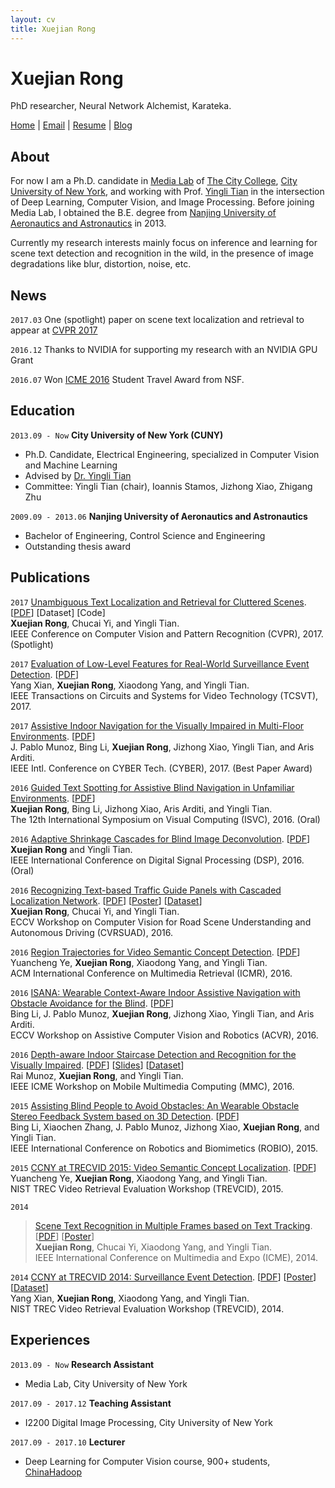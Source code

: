 ```yaml
---
layout: cv
title: Xuejian Rong
---
```

# Xuejian Rong

PhD researcher, Neural Network Alchemist, Karateka.

<div id="webaddress">
<a href="http://xrong.org">Home</a>
| <a href="xrong@ccny.cuny.edu">Email</a>
| <a href="/resume.pdf">Resume</a>
| <a href="http://xrong.org/blog">Blog</a>
</div>


## About

For now I am a Ph.D. candidate in [Media Lab](http://media-lab.ccny.cuny.edu) of [The City College](http://www.ccny.cuny.edu), [City University of New York](http://cuny.edu), and working with Prof. [Yingli Tian](http://www-ee.ccny.cuny.edu/www/web/yltian/home.html) in the intersection of Deep Learning, Computer Vision, and Image Processing. Before joining Media Lab, I obtained the B.E. degree from [Nanjing University of Aeronautics and Astronautics](http://iao.nuaa.edu.cn/) in 2013.

Currently my research interests mainly focus on inference and learning for scene text detection and recognition in the wild, in the presence of image degradations like blur, distortion, noise, etc.

## News

`2017.03`
One (spotlight) paper on scene text localization and retrieval to appear at [CVPR 2017](http://cvpr2017.thecvf.com/)

`2016.12`
Thanks to NVIDIA for supporting my research with an NVIDIA GPU Grant

`2016.07`
Won [ICME 2016](http://www.icme2016.org/) Student Travel Award from NSF.


## Education

`2013.09 - Now`
__City University of New York (CUNY)__
- Ph.D. Candidate, Electrical Engineering, specialized in Computer Vision and Machine Learning
- Advised by [Dr. Yingli Tian](http://www-ee.ccny.cuny.edu/www/web/yltian/home.html)
- Committee: Yingli Tian (chair), Ioannis Stamos, Jizhong Xiao, Zhigang Zhu

`2009.09 - 2013.06`
__Nanjing University of Aeronautics and Astronautics__
- Bachelor of Engineering, Control Science and Engineering
- Outstanding thesis award


## Publications

`2017`
[Unambiguous Text Localization and Retrieval for Cluttered Scenes](/publications/cvpr17.pdf).
[[PDF](/publications/cvpr17.pdf)]
[Dataset]
[Code]  
**Xuejian Rong**, Chucai Yi, and Yingli Tian.  
IEEE Conference on Computer Vision and Pattern Recognition (CVPR), 2017. (Spotlight)

`2017`
[Evaluation of Low-Level Features for Real-World Surveillance Event Detection](/publications/tcsvt16.pdf).
[[PDF](/publications/tcsvt16.pdf)]   
Yang Xian, **Xuejian Rong**, Xiaodong Yang, and Yingli Tian.  
IEEE Transactions on Circuits and Systems for Video Technology (TCSVT), 2017.

`2017`
[Assistive Indoor Navigation for the Visually Impaired in Multi-Floor Environments](/publications/cyber17.pdf).
[[PDF](/publications/cyber17.pdf)]  
J. Pablo Munoz, Bing Li, **Xuejian Rong**, Jizhong Xiao, Yingli Tian, and Aris Arditi.  
IEEE Intl. Conference on CYBER Tech. (CYBER), 2017. (Best Paper Award)

`2016`
[Guided Text Spotting for Assistive Blind Navigation in Unfamiliar Environments](/publications/isvc16.pdf).
[[PDF](/publications/isvc16.pdf)]  
**Xuejian Rong**, Bing Li, Jizhong Xiao, Aris Arditi, and Yingli Tian.  
The 12th International Symposium on Visual Computing (ISVC), 2016. (Oral)

`2016`
[Adaptive Shrinkage Cascades for Blind Image Deconvolution](/publications/dsp16.pdf).
[[PDF](/publications/dsp16.pdf)]  
**Xuejian Rong** and Yingli Tian.  
IEEE International Conference on Digital Signal Processing (DSP), 2016. (Oral)

`2016`
[Recognizing Text-based Traffic Guide Panels with Cascaded Localization Network](/publications/rsuad16.pdf).
[[PDF](/publications/rsuad16.pdf)]
[[Poster](/publications/rsuad16_poster.pdf)]
[[Dataset](http://media-lab.ccny.cuny.edu/wordpress/Code/TGPT.zip)]  
**Xuejian Rong**, Chucai Yi, and Yingli Tian.  
ECCV Workshop on Computer Vision for Road Scene Understanding and Autonomous Driving (CVRSUAD), 2016.

`2016`
[Region Trajectories for Video Semantic Concept Detection](/publications/icmr16.pdf).
[[PDF](/publications/icmr16.pdf)]  
Yuancheng Ye, **Xuejian Rong**, Xiaodong Yang, and Yingli Tian.  
ACM International Conference on Multimedia Retrieval (ICMR), 2016.

`2016`
[ISANA: Wearable Context-Aware Indoor Assistive Navigation with Obstacle Avoidance for the Blind](/publications/acvr16.pdf).
[[PDF](/publications/acvr16.pdf)]  
Bing Li, J. Pablo Munoz, **Xuejian Rong**, Jizhong Xiao, Yingli Tian, and Aris Arditi.  
ECCV Workshop on Assistive Computer Vision and Robotics (ACVR), 2016.

`2016`
[Depth-aware Indoor Staircase Detection and Recognition for the Visually Impaired](/publications/mmc16.pdf).
[[PDF](/publications/mmc16.pdf)]
[[Slides](/publications/mmc16_poster.pdf)]
[[Dataset](http://media-lab.ccny.cuny.edu/wordpress/Code/Staircase.zip)]  
Rai Munoz, **Xuejian Rong**, and Yingli Tian.  
IEEE ICME Workshop on Mobile Multimedia Computing (MMC), 2016.

`2015`
[Assisting Blind People to Avoid Obstacles: An Wearable Obstacle Stereo Feedback System based on 3D Detection](/publications/robio15.pdf).
[[PDF](/publications/robio15.pdf)]  
Bing Li, Xiaochen Zhang, J. Pablo Munoz, Jizhong Xiao, **Xuejian Rong**, and Yingli Tian.  
IEEE International Conference on Robotics and Biomimetics (ROBIO), 2015.

`2015`
[CCNY at TRECVID 2015: Video Semantic Concept Localization](/publications/trecvid15.pdf).
[[PDF](/publications/trecvid15.pdf)]  
Yuancheng Ye, **Xuejian Rong**, Xiaodong Yang, and Yingli Tian.  
NIST TREC Video Retrieval Evaluation Workshop (TREVCID), 2015.

`2014`
> [Scene Text Recognition in Multiple Frames based on Text Tracking](/publications/icme14.pdf).
[[PDF](/publications/icme14.pdf)]
[[Poster](/publications/icme14_poster.pdf)]  
**Xuejian Rong**, Chucai Yi, Xiaodong Yang, and Yingli Tian.  
IEEE International Conference on Multimedia and Expo (ICME), 2014.

`2014`
[CCNY at TRECVID 2014: Surveillance Event Detection](/publications/trecvid14.pdf).
[[PDF](/publications/trecvid14.pdf)]
[[Poster](/publications/trecvid14_poster.pdf)]
[[Dataset](http://media-lab.ccny.cuny.edu/wordpress/Code/CCD-Dataset.zip)]  
Yang Xian, **Xuejian Rong**, Xiaodong Yang, and Yingli Tian.  
NIST TREC Video Retrieval Evaluation Workshop (TREVCID), 2014.


<!---
- V Veeriah<sup>*</sup>, __S Zhang__<sup>*</sup>, RS Sutton

` ` 
<sup>*</sup> above denotes equal contribution
--->

## Experiences

`2013.09 - Now`
__Research Assistant__
- Media Lab, City University of New York

`2017.09 - 2017.12`
__Teaching Assistant__
- I2200 Digital Image Processing, City University of New York

`2017.09 - 2017.10`
__Lecturer__
- Deep Learning for Computer Vision course, 900+ students, [ChinaHadoop](chinahadoop.cn)


<!-- ### Footer

Last updated: Jan 2018 -->


